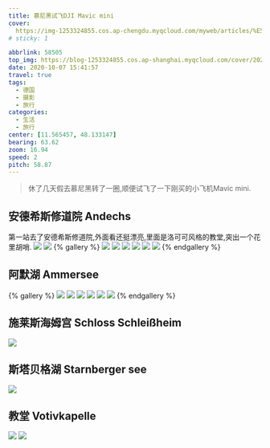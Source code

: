 ```yaml
---
title: 慕尼黑试飞DJI Mavic mini
cover:
  https://img-1253324855.cos.ap-chengdu.myqcloud.com/myweb/articles/%E5%8E%8B%E7%BC%A9%E5%9B%BE/IMG_4865.JPG
# sticky: 1

abbrlink: 58505
top_img: https://blog-1253324855.cos.ap-shanghai.myqcloud.com/cover/20200809_145841000_iOS%20%281%29.jpg
date: 2020-10-07 15:41:57
travel: true
tags: 
  - 德国
  - 摄影
  - 旅行
categories:
  - 生活
  - 旅行
center: [11.565457, 48.133147]
bearing: 63.62
zoom: 16.94
speed: 2
pitch: 58.87
---
```


> 休了几天假去慕尼黑转了一圈,顺便试飞了一下刚买的小飞机Mavic mini.

## 安德希斯修道院 Andechs
第一站去了安德希斯修道院,外面看还挺漂亮,里面是洛可可风格的教堂,突出一个花里胡哨.
 ![](https://img-1253324855.cos.ap-chengdu.myqcloud.com/myweb/articles/munchen/IMG_4732.PNG)
 ![](https://img-1253324855.cos.ap-chengdu.myqcloud.com/myweb/articles/munchen/IMG_4621.JPG)
{% gallery %}
   ![](https://img-1253324855.cos.ap-chengdu.myqcloud.com/myweb/articles/munchen/IMG_4648.JPG)
   ![](https://img-1253324855.cos.ap-chengdu.myqcloud.com/myweb/articles/munchen/IMG_4651.JPG)
   ![](https://img-1253324855.cos.ap-chengdu.myqcloud.com/myweb/articles/munchen/IMG_4625.JPG)
   ![](https://img-1253324855.cos.ap-chengdu.myqcloud.com/myweb/articles/munchen/IMG_4642.JPG)
   ![](https://img-1253324855.cos.ap-chengdu.myqcloud.com/myweb/articles/munchen/IMG_4647.JPG)
   ![](https://img-1253324855.cos.ap-chengdu.myqcloud.com/myweb/articles/munchen/IMG_4649.JPG)
{% endgallery %}

## 阿默湖 Ammersee
{% gallery %}
    ![](https://img-1253324855.cos.ap-chengdu.myqcloud.com/myweb/articles/munchen/IMG_4653.JPG)
    ![](https://img-1253324855.cos.ap-chengdu.myqcloud.com/myweb/articles/munchen/IMG_4660.JPG)
    ![](https://img-1253324855.cos.ap-chengdu.myqcloud.com/myweb/articles/munchen/IMG_4661.JPG)
    ![](https://img-1253324855.cos.ap-chengdu.myqcloud.com/myweb/articles/munchen/IMG_4663.JPG)
    ![](https://img-1253324855.cos.ap-chengdu.myqcloud.com/myweb/articles/munchen/IMG_4693.JPG)
    ![](https://img-1253324855.cos.ap-chengdu.myqcloud.com/myweb/articles/munchen/IMG_4701.JPG)
{% endgallery %}
## 施莱斯海姆宫 Schloss Schleißheim

![](https://img-1253324855.cos.ap-chengdu.myqcloud.com/myweb/articles/munchen/IMG_4865.JPG)

## 斯塔贝格湖 Starnberger see
![](https://img-1253324855.cos.ap-chengdu.myqcloud.com/myweb/articles/munchen/IMG_4960.JPG)

## 教堂 Votivkapelle
![](https://img-1253324855.cos.ap-chengdu.myqcloud.com/myweb/articles/munchen/IMG_5039.JPG)
![](https://img-1253324855.cos.ap-chengdu.myqcloud.com/myweb/articles/munchen/IMG_5037.JPG)